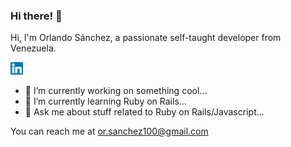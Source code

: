 ### Hi there! 👋

Hi, I'm Orlando Sánchez, a passionate self-taught developer from Venezuela.

   <a href="https://www.linkedin.com/in/orlandosanchez1/"><img src="/linkedin.svg?raw=true&sanitize=true" width="20" height="20" /></a>

- 🔭 I’m currently working on something cool...
- 🌱 I’m currently learning Ruby on Rails...
- 💬 Ask me about stuff related to Ruby on Rails/Javascript...

You can reach me at or.sanchez100@gmail.com
<!--
**Orlando-Sanchez/Orlando-Sanchez** is a ✨ _special_ ✨ repository because its `README.md` (this file) appears on your GitHub profile.
-->
